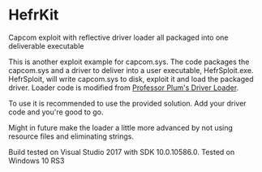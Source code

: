 # HefrKit
Capcom exploit with reflective driver loader all packaged into one deliverable executable

This is another exploit example for capcom.sys. The code packages the capcom.sys and a driver to deliver into a user executable, HefrSploit.exe. HefrSploit, will write capcom.sys to disk, exploit it and load the packaged driver. Loader code is modified from [Professor Plum's Driver Loader](https://github.com/Professor-plum/Reflective-Driver-Loader).

To use it is recommended to use the provided solution. Add your driver code and you're good to go.

Might in future make the loader a little more advanced by not using resource files and eliminating strings.

Build tested on Visual Studio 2017 with SDK 10.0.10586.0.
Tested on Windows 10 RS3
